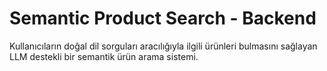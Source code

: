 # Semantic Product Search - Backend

Kullanıcıların doğal dil sorguları aracılığıyla ilgili ürünleri bulmasını sağlayan LLM destekli bir semantik ürün arama sistemi.